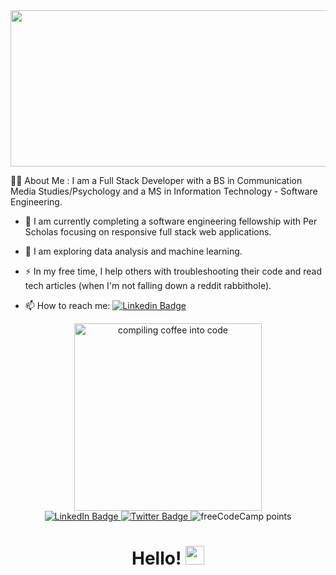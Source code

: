 <div id="banner align="center">
         <img src="https://media.giphy.com/media/L1R1tvI9svkIWwpVYr/giphy.gif" width="1000" height="250" />
</div>
                                                                                                        
:woman_technologist: About Me : I am a Full Stack Developer with a BS in Communication Media Studies/Psychology and a MS in Information Technology - Software Engineering.
                                                                                                        
- :telescope: I am currently completing a software engineering fellowship with Per Scholas focusing on responsive full stack web applications.

- :seedling: I am exploring data analysis and machine learning.

- :zap: In my free time, I help others with troubleshooting their code and read tech articles (when I'm not falling down a reddit rabbithole).

- :mailbox: How to reach me: [![Linkedin Badge](https://img.shields.io/badge/-shanel-blue?style=flat&logo=Linkedin&logoColor=white)](linkedin.com/in/shanel)

<div id="header" align="center">
<img src="https://media.giphy.com/media/SXxI9NlwvYiY3bRsck/giphy.gif" width="300" height="300" alt="compiling coffee into code" />
</div>

<div id="badges" align="center">
  <a href="https://linkedin.com/in/shanel">
    <img src="https://img.shields.io/badge/LinkedIn-blue?style=for-the-badge&logo=linkedin&logoColor=white" alt="LinkedIn Badge"/>
  </a>
    <a href="https://twitter.com/shanelATL">
    <img src="https://img.shields.io/badge/Twitter-blue?style=for-the-badge&logo=twitter&logoColor=white" alt="Twitter Badge"/>
  </a>
    <img alt="freeCodeCamp points" src="https://img.shields.io/freecodecamp/points/shanelatl">
</div>
<div id="views" align="center">
<img src="https://komarev.com/ghpvc/?username=shanelhw&style=flat-square&color=blue" alt=""/>
  <h1>
  Hello!
  <img src="https://media.giphy.com/media/mTpY1GAXRAspZTpeBn/giphy.gif" width="30px"/>
</h1>
</div>
